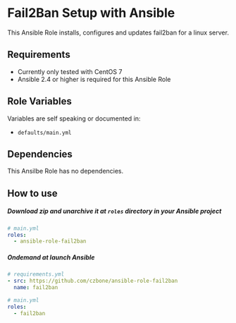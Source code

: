 Fail2Ban Setup with Ansible
===========================

This Ansible Role installs, configures and updates fail2ban for a linux server.

Requirements
------------

* Currently only tested with CentOS 7
* Ansible 2.4 or higher is required for this Ansible Role

Role Variables
--------------

Variables are self speaking or documented in:   
* `defaults/main.yml`

Dependencies
------------

This Ansilbe Role has no dependencies.

How to use
------------

##### Download zip and unarchive it at `roles` directory in your Ansible project

```yml
# main.yml
roles:
  - ansible-role-fail2ban
```

##### Ondemand at launch Ansible

```yml
# requirements.yml
- src: https://github.com/czbone/ansible-role-fail2ban
  name: fail2ban
```

```yml
# main.yml
roles:
  - fail2ban
```


